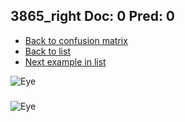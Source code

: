 ## 3865_right Doc: 0 Pred: 0
- [Back to confusion matrix](https://github.com/juliandewit/kaggle_retinopathy/blob/master/matrix.md)
- [Back to list](https://github.com/juliandewit/kaggle_retinopathy/blob/master/lists/00/list.md)
- [Next example in list](https://github.com/juliandewit/kaggle_retinopathy/blob/master/lists/00/38/38650_left.md)

![Eye](https://retinopaty.blob.core.windows.net/size1024/3865_right_0.jpeg)

### 

![Eye]()

